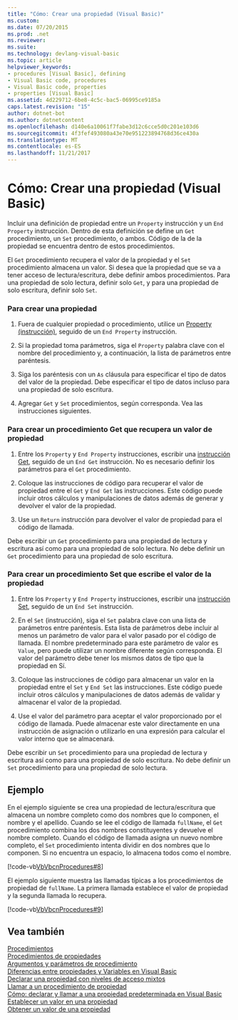 ```yaml
---
title: "Cómo: Crear una propiedad (Visual Basic)"
ms.custom: 
ms.date: 07/20/2015
ms.prod: .net
ms.reviewer: 
ms.suite: 
ms.technology: devlang-visual-basic
ms.topic: article
helpviewer_keywords:
- procedures [Visual Basic], defining
- Visual Basic code, procedures
- Visual Basic code, properties
- properties [Visual Basic]
ms.assetid: 4d229712-6be8-4c5c-bac5-06995ce9185a
caps.latest.revision: "15"
author: dotnet-bot
ms.author: dotnetcontent
ms.openlocfilehash: d140e6a10061f7fabe3d12c6cce5d0c201e103d6
ms.sourcegitcommit: 4f3fef493080a43e70e951223894768d36ce430a
ms.translationtype: MT
ms.contentlocale: es-ES
ms.lasthandoff: 11/21/2017
---
```

# <a name="how-to-create-a-property-visual-basic"></a>Cómo: Crear una propiedad (Visual Basic)
Incluir una definición de propiedad entre un `Property` instrucción y un `End Property` instrucción. Dentro de esta definición se define un `Get` procedimiento, un `Set` procedimiento, o ambos. Código de la de la propiedad se encuentra dentro de estos procedimientos.  
  
 El `Get` procedimiento recupera el valor de la propiedad y el `Set` procedimiento almacena un valor. Si desea que la propiedad que se va a tener acceso de lectura/escritura, debe definir ambos procedimientos. Para una propiedad de solo lectura, definir solo `Get`, y para una propiedad de solo escritura, definir solo `Set`.  
  
### <a name="to-create-a-property"></a>Para crear una propiedad  
  
1.  Fuera de cualquier propiedad o procedimiento, utilice un [Property (instrucción)](../../../../visual-basic/language-reference/statements/property-statement.md), seguido de un `End Property` instrucción.  
  
2.  Si la propiedad toma parámetros, siga el `Property` palabra clave con el nombre del procedimiento y, a continuación, la lista de parámetros entre paréntesis.  
  
3.  Siga los paréntesis con un `As` cláusula para especificar el tipo de datos del valor de la propiedad. Debe especificar el tipo de datos incluso para una propiedad de solo escritura.  
  
4.  Agregar `Get` y `Set` procedimientos, según corresponda. Vea las instrucciones siguientes.  
  
### <a name="to-create-a-get-procedure-that-retrieves-a-property-value"></a>Para crear un procedimiento Get que recupera un valor de propiedad  
  
1.  Entre los `Property` y `End Property` instrucciones, escribir una [instrucción Get](../../../../visual-basic/language-reference/statements/get-statement.md), seguido de un `End Get` instrucción. No es necesario definir los parámetros para el `Get` procedimiento.  
  
2.  Coloque las instrucciones de código para recuperar el valor de propiedad entre el `Get` y `End Get` las instrucciones. Este código puede incluir otros cálculos y manipulaciones de datos además de generar y devolver el valor de la propiedad.  
  
3.  Use un `Return` instrucción para devolver el valor de propiedad para el código de llamada.  
  
 Debe escribir un `Get` procedimiento para una propiedad de lectura y escritura así como para una propiedad de solo lectura. No debe definir un `Get` procedimiento para una propiedad de solo escritura.  
  
### <a name="to-create-a-set-procedure-that-writes-a-propertys-value"></a>Para crear un procedimiento Set que escribe el valor de la propiedad  
  
1.  Entre los `Property` y `End Property` instrucciones, escribir una [instrucción Set](../../../../visual-basic/language-reference/statements/set-statement.md), seguido de un `End Set` instrucción.  
  
2.  En el `Set` (instrucción), siga el `Set` palabra clave con una lista de parámetros entre paréntesis. Esta lista de parámetros debe incluir al menos un parámetro de valor para el valor pasado por el código de llamada. El nombre predeterminado para este parámetro de valor es `Value`, pero puede utilizar un nombre diferente según corresponda. El valor del parámetro debe tener los mismos datos de tipo que la propiedad en Sí.  
  
3.  Coloque las instrucciones de código para almacenar un valor en la propiedad entre el `Set` y `End Set` las instrucciones. Este código puede incluir otros cálculos y manipulaciones de datos además de validar y almacenar el valor de la propiedad.  
  
4.  Use el valor del parámetro para aceptar el valor proporcionado por el código de llamada. Puede almacenar este valor directamente en una instrucción de asignación o utilizarlo en una expresión para calcular el valor interno que se almacenará.  
  
 Debe escribir un `Set` procedimiento para una propiedad de lectura y escritura así como para una propiedad de solo escritura. No debe definir un `Set` procedimiento para una propiedad de solo lectura.  
  
## <a name="example"></a>Ejemplo  
 En el ejemplo siguiente se crea una propiedad de lectura/escritura que almacena un nombre completo como dos nombres que lo componen, el nombre y el apellido. Cuando se lee el código de llamada `fullName`, el `Get` procedimiento combina los dos nombres constituyentes y devuelve el nombre completo. Cuando el código de llamada asigna un nuevo nombre completo, el `Set` procedimiento intenta dividir en dos nombres que lo componen. Si no encuentra un espacio, lo almacena todos como el nombre.  
  
 [!code-vb[VbVbcnProcedures#8](./codesnippet/VisualBasic/how-to-create-a-property_1.vb)]  
  
 El ejemplo siguiente muestra las llamadas típicas a los procedimientos de propiedad de `fullName`. La primera llamada establece el valor de propiedad y la segunda llamada lo recupera.  
  
 [!code-vb[VbVbcnProcedures#9](./codesnippet/VisualBasic/how-to-create-a-property_2.vb)]  
  
## <a name="see-also"></a>Vea también  
 [Procedimientos](./index.md)  
 [Procedimientos de propiedades](./property-procedures.md)  
 [Argumentos y parámetros de procedimiento](./procedure-parameters-and-arguments.md)  
 [Diferencias entre propiedades y Variables en Visual Basic](./differences-between-properties-and-variables.md)  
 [Declarar una propiedad con niveles de acceso mixtos](./how-to-declare-a-property-with-mixed-access-levels.md)  
 [Llamar a un procedimiento de propiedad](./how-to-call-a-property-procedure.md)  
 [Cómo: declarar y llamar a una propiedad predeterminada en Visual Basic](./how-to-declare-and-call-a-default-property.md)  
 [Establecer un valor en una propiedad](./how-to-put-a-value-in-a-property.md)  
 [Obtener un valor de una propiedad](./how-to-get-a-value-from-a-property.md)
